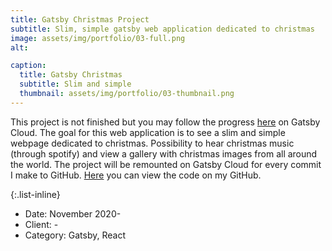```yaml
---
title: Gatsby Christmas Project
subtitle: Slim, simple gatsby web application dedicated to christmas
image: assets/img/portfolio/03-full.png
alt:

caption:
  title: Gatsby Christmas
  subtitle: Slim and simple
  thumbnail: assets/img/portfolio/03-thumbnail.png
---
```


This project is not finished but you may follow the progress [here](https://gatsbychristmaswebsite46619.gtsb.io/) on Gatsby Cloud. The goal for this web application is to see a slim and simple webpage dedicated to christmas. Possibility to hear christmas music (through spotify) and view a gallery with christmas images from all around the world. The project will be remounted on Gatsby Cloud for every commit I make to GitHub. [Here](https://github.com/codesis/gatsby-website) you can view the code on my GitHub.

{:.list-inline}

- Date: November 2020-
- Client: -
- Category: Gatsby, React
